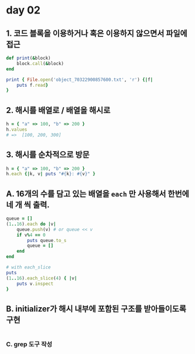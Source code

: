 # day 02
## 1. 코드 블록을 이용하거나 혹은 이용하지 않으면서 파일에 접근

```ruby
def print(&block)
    block.call(&block)
end

print { File.open('object_70322900857600.txt', 'r') {|f|
    puts f.read} 
}
```

## 2. 해시를 배열로 / 배열을 해시로

```ruby
h = { "a" => 100, "b" => 200 }
h.values
# =>  [100, 200, 300]
```

## 3. 해시를 순차적으로 방문

```ruby
h = { "a" => 100, "b" => 200 }
h.each {|k, v| puts "#{k}: #{v}" }
```
## A. 16개의 수를 담고 있는 배열을 `each` 만 사용해서 한번에 네 개 씩 출력. 

```ruby
queue = []
(1..16).each do |v|
    queue.push(v) # or queue << v
    if v%4 == 0
        puts queue.to_s
        queue = []
    end
end

# with each_slice
puts 
(1..16).each_slice(4) { |v|
    puts v.inspect
}
```

## B. initializer가 해시 내부에 포함된 구조를 받아들이도록 구현

```ruby

```

### C. grep 도구 작성

```ruby

```

